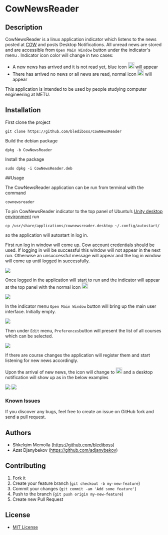 # CowNewsReader

## Description

CowNewsReader is a linux application indicator which listens to the news posted at [COW](https://cow.ceng.metu.edu.tr/News/) and posts Desktop Notifications. All unread news are stored and are accessible from `Open Main Window` button under the indicator's menu . Indicator icon color will change in two cases:

- A new news has arrived and it is not read yet, blue icon <img src="https://github.com/blediboss/CowNewsReader/blob/master/usr/share/cownewsreader/media/mail1.png" width="20" height="20" /> will appear
- There has arrived no news or all news are read, normal icon <img src="https://github.com/blediboss/CowNewsReader/blob/master/usr/share/cownewsreader/media/mail2.png" width="20" height="20" /> will appear

This application is intended to be used by people studying computer engineering at METU.

## Installation

First clone the project
```console
git clone https://github.com/blediboss/CowNewsReader
```
Build the debian package
```console
dpkg -b CowNewsReader
```
Install the package
```console
sudo dpkg -i CowNewsReader.deb
```

##Usage

The CowNewsReader application can be run from terminal with the command

```console
cownewsreader
```

To pin CowNewsReader indicator to the top panel of Ubuntu’s [Unity desktop environment](http://unity.ubuntu.com/) run

```console
cp /usr/share/applications/cownewsreader.desktop ~/.config/autostart/
```
so the application will autostart in log in.

First run log in window will come up. Cow account credentials should be used. If logging in will be successful this window will not appear in the next run. Otherwise an unsuccessful message will appear and the log in window will come up until logged in successfully. 

<img src="https://github.com/blediboss/CowNewsReader/blob/master/images/photo-3.png" /> 


Once logged in the application will start to run and the indicator will appear at the top panel with the normal icon <img src="https://github.com/blediboss/CowNewsReader/blob/master/usr/share/cownewsreader/media/mail2.png" width="20" height="20" />

<img src="https://github.com/blediboss/CowNewsReader/blob/master/images/photo-5.png" /> 

In the indicator menu `Open Main Window` button will bring up the main user interface. Initially empty.

<img src="https://github.com/blediboss/CowNewsReader/blob/master/images/photo-4.png" /> 

Then under `Edit` menu, `Preferences`button will present the list of all courses which can be selected. 

<img src="https://github.com/blediboss/CowNewsReader/blob/master/images/photo-6.png" /> 

If there are course changes the application will register them and start listening for new news accordingly.

Upon the arrival of new news, the icon will change to <img src="https://github.com/blediboss/CowNewsReader/blob/master/usr/share/cownewsreader/media/mail1.png" width="20" height="20" /> and a desktop notification will show up as in the below examples

<img src="https://github.com/blediboss/CowNewsReader/blob/master/images/photo-1.png" /> 
<img src="https://github.com/blediboss/CowNewsReader/blob/master/images/photo-2.png" /> 

### Known Issues

If you discover any bugs, feel free to create an issue on GitHub fork and
send a pull request.

## Authors

* Shkelqim Memolla (https://github.com/blediboss)
* Azat Djanybekov  (https://github.com/adjanybekov)


## Contributing

1. Fork it
2. Create your feature branch (`git checkout -b my-new-feature`)
3. Commit your changes (`git commit -am 'Add some feature'`)
4. Push to the branch (`git push origin my-new-feature`)
5. Create new Pull Request


## License

* [MIT License](http://opensource.org/licenses/MIT)
